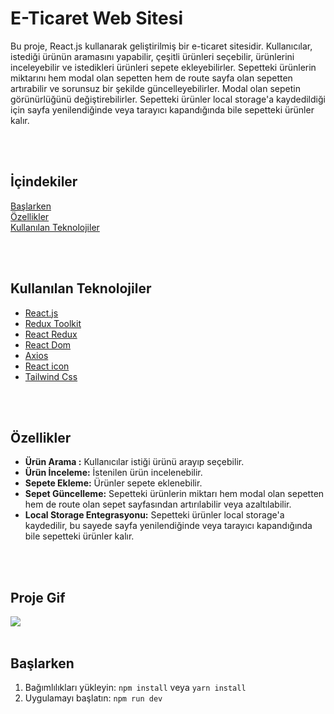 # E-Ticaret Web Sitesi

Bu proje, React.js kullanarak geliştirilmiş bir e-ticaret sitesidir. Kullanıcılar, istediği ürünün aramasını yapabilir, çeşitli ürünleri seçebilir, ürünlerini inceleyebilir ve istedikleri ürünleri sepete ekleyebilirler. Sepetteki ürünlerin miktarını hem modal olan sepetten hem de route sayfa olan sepetten artırabilir ve sorunsuz bir şekilde güncelleyebilirler. Modal olan sepetin görünürlüğünü değiştirebilirler. Sepetteki ürünler local storage'a kaydedildiği için sayfa yenilendiğinde veya tarayıcı kapandığında bile sepetteki ürünler kalır.

<br><br>

## İçindekiler  
[Başlarken](#baslarken)  
[Özellikler](#özellikler)  
[Kullanılan Teknolojiler](#kullanılan-teknolojiler)


<br><br>
<a name="#kullanılan-teknolojiler"></a>

## Kullanılan Teknolojiler

- [React.js](https://reactjs.org/)
- [Redux Toolkit](https://redux-toolkit.js.org/)
- [React Redux](https://react-redux.js.org/)
- [React Dom](https://react.dev/reference/react-dom)
- [Axios](https://axios-http.com/docs/intro)
- [React icon](https://react-icons.github.io/react-icons/)
- [Tailwind Css](https://tailwindcss.com/)


<br> <br>
<a name="özellikler"></a>

## Özellikler

- **Ürün Arama :** Kullanıcılar istiği ürünü arayıp seçebilir.
- **Ürün İnceleme:** İstenilen ürün incelenebilir.
- **Sepete Ekleme:** Ürünler sepete eklenebilir.
- **Sepet Güncelleme:** Sepetteki ürünlerin miktarı hem modal olan sepetten hem de route olan sepet sayfasından artırılabilir veya azaltılabilir.
- **Local Storage Entegrasyonu:** Sepetteki ürünler local storage'a kaydedilir, bu sayede sayfa yenilendiğinde veya tarayıcı kapandığında bile sepetteki ürünler kalır.


<br><br>

## Proje Gif

![](/src/e-ticaret.gif)
<br> <br>

<a name="baslarken"></a>

## Başlarken
1. Bağımlılıkları yükleyin: `npm install` veya `yarn install`
2. Uygulamayı başlatın: `npm run dev`